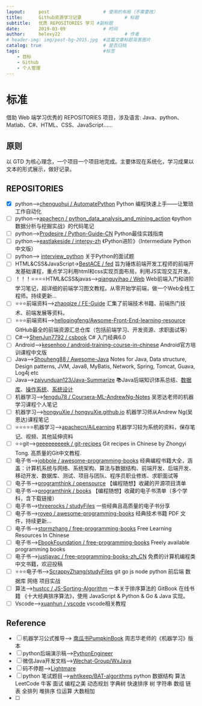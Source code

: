 ```yaml
---
layout:     post   				    # 使用的布局（不需要改）
title:      Github资源学习记录 				# 标题 
subtitle:   优质 REPOSITORIES 学习 #副标题
date:       2019-03-09 				# 时间
author:     helexy22 						# 作者
# header-img: img/post-bg-2015.jpg  #这篇文章标题背景图片
catalog: true 						# 是否归档
tags:								#标签
    - 目标
    - Github
    - 个人管理
---
```


# 标准

借助 Web 端学习优秀的 REPOSITORIES 项目，涉及语言: Java、python、Matlab、C#、HTML、CSS、JavaScript……

## 原则

以 GTD 为核心理念，一个项目一个项目地完成。主要体现在系统化，学习成果以文本的形式展示，做好记录。

## REPOSITORIES

- [x] python-->[chenguohui / AutomatePython](https://github.com/chenguohui/AutomatePython)  Python 编程快速上手——让繁琐工作自动化
- [ ] python-->[apachecn / python_data_analysis_and_mining_action](https://github.com/apachecn/python_data_analysis_and_mining_action)  《python数据分析与挖掘实战》的代码笔记
- [ ] python-->[Prodesire / Python-Guide-CN](https://github.com/Prodesire/Python-Guide-CN)  Python最佳实践指南
- [ ] python-->[eastlakeside / interpy-zh](https://github.com/eastlakeside/interpy-zh)  《Python进阶》（Intermediate Python 中文版）
- [ ] python--> [interview_python](https://github.com/taizilongxu/interview_python)  关于Python的面试题
- [ ] HTML&CSS&JavaScript->[BestACE / fed](https://github.com/BestACE/fed)  旨为锤炼前端开发工程师的前端开发基础课程，重点学习利用html和css实现页面布局，利用JS实现交互开发。
- [ ] ！！！⭐⭐⭐⭐HTML&CSS&javas-->[qianguyihao / Web](https://github.com/qianguyihao/Web)  Web前端入门和进阶学习笔记，超详细的前端学习图文教程。从零开始学前端，做一个Web全栈工程师。持续更新...
- [ ] ⭐⭐⭐前端资料-->[zhaoqize / FE-Guide](https://github.com/zhaoqize/FE-Guide)  汇集了前端技术书籍、前端热门技术、前端发展等资料。
- [ ] ⭐⭐⭐前端资料-->[helloqingfeng/Awsome-Front-End-learning-resource](https://github.com/helloqingfeng)  GitHub最全的前端资源汇总仓库（包括前端学习、开发资源、求职面试等）
- [ ] C#-->[ShenJun7792 / csbook](https://github.com/ShenJun7792/csbook)  C# 入门经典6.0
- [ ] Android-->[kesenhoo / android-training-course-in-chinese](https://github.com/kesenhoo/android-training-course-in-chinese)  Android官方培训课程中文版
- [ ] Java-->[Shouheng88 / Awesome-Java](https://github.com/Shouheng88/Awesome-Java)  Notes for Java, Data structure, Design patterns, JVM, Java8, MyBatis, Network, Spring, Tomcat, Guava, Log4j etc
- [ ] Java-->[zaiyunduan123/Java-Summarize](https://github.com/zaiyunduan123/Java-Summarize)  📚Java后端知识体系总结、[数据库](https://github.com/zaiyunduan123/Java-Summarize#%E6%95%B0%E6%8D%AE%E5%BA%93)、[操作系统](https://github.com/zaiyunduan123/Java-Summarize#%E6%93%8D%E4%BD%9C%E7%B3%BB%E7%BB%9F)、[系统设计](https://github.com/zaiyunduan123/Java-Summarize#%E7%B3%BB%E7%BB%9F%E8%AE%BE%E8%AE%A1)
- [ ] 机器学习-->[fengdu78 / Coursera-ML-AndrewNg-Notes](https://github.com/fengdu78/Coursera-ML-AndrewNg-Notes)  吴恩达老师的机器学习课程个人笔记
- [ ] 机器学习-->[hongyuXie / hongyuXie.github.io](https://github.com/hongyuXie/hongyuXie.github.io)  机器学习师从Andrew Ng(吴恩达)课程笔记
- [ ] ⭐⭐⭐⭐⭐机器学习-->[apachecn/AiLearning](https://github.com/apachecn/AiLearning)  机器学习较为系统的资料，保存笔记、视频、其他延伸资料   
- [ ] ⭐⭐git-->[geeeeeeeeek / git-recipes](https://github.com/geeeeeeeeek/git-recipes)   Git recipes in Chinese by Zhongyi Tong. 高质量的Git中文教程.
- [ ] 电子书-->[jobbole / awesome-programming-books](https://github.com/jobbole/awesome-programming-books)  经典编程书籍大全，涵盖：计算机系统与网络、系统架构、算法与数据结构、前端开发、后端开发、移动开发、数据库、测试、项目与团队、程序员职业修炼、求职面试等
- [ ] 电子书-->[programthink / opensource](https://github.com/programthink/opensource)  【编程随想】收藏的开源项目清单
- [ ] 电子书-->[programthink / books](https://github.com/programthink/books)  【编程随想】收藏的电子书清单（多个学科，含下载链接）
- [ ] 电子书-->[threerocks / studyFiles](https://github.com/threerocks/studyFiles)  一些经典且高质量的电子书分享
- [ ] 电子书-->[royeo / awesome-programming-books](https://github.com/royeo/awesome-programming-books)  经典技术书籍 PDF 文件，持续更新...
- [ ] 电子书-->[stormzhang / free-programming-books](https://github.com/stormzhang/free-programming-books) Free Learning Resources In Chinese
- [ ] 电子书-->[EbookFoundation / free-programming-books](https://github.com/EbookFoundation/free-programming-books) Freely available programming books
- [ ] 电子书-->[justjavac / free-programming-books-zh_CN](https://github.com/justjavac/free-programming-books-zh_CN)  免费的计算机编程类中文书籍，欢迎投稿
- [ ] ⭐⭐⭐电子书-->[ScrappyZhang/studyFiles](https://github.com/ScrappyZhang/studyFiles) git go js node python 前后端 数据库 网络 项目实战
- [ ] 算法-->[hustcc / JS-Sorting-Algorithm](https://github.com/hustcc/JS-Sorting-Algorithm)  一本关于排序算法的 GitBook 在线书籍 《十大经典排序算法》，使用 JavaScript & Python & Go & Java 实现。
- [ ] Vscode-->[xuanhun / vscode](https://github.com/xuanhun/vscode)  vscode相关教程

## Reference

- [ ] 机器学习公式推导--> [南瓜书PumpkinBook](https://datawhalechina.github.io/pumpkin-book/#)  周志华老师的《机器学习》版本
- [ ] python后端演示稿-->[PythonEngineer](http://skycrab.github.io/PythonEngineer/#1)
- [ ] 微信Java开发文档-->[Wechat-Group/WxJava](https://github.com/Wechat-Group/WxJava/wiki)
- [ ] 码不停题-->[Lightmare](http://lightmare.cn/2019/01/21/leetcode)
- [ ] python 笔试题目-->[whtlkeep/BAT-algorithms](https://github.com/whtlkeep/BAT-algorithms) python 数据结构 算法 LeetCode 牛客 面试 编程之美 动态规划 字典树 快速排序 树 字符串 数组 链表 全排列 堆排序 位运算 大数相加
- [ ] 